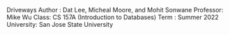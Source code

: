 Driveways Author : Dat Lee, Micheal Moore, and Mohit Sonwane
Professor: Mike Wu
Class: CS 157A (Introduction to Databases)
Term : Summer 2022
University: San Jose State University
